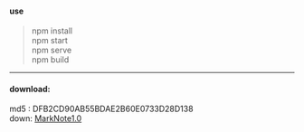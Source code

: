 #### use ####

> npm install  
> npm start  
> npm serve  
> npm build  

---

#### download: ####    
md5 : DFB2CD90AB55BDAE2B60E0733D28D138  
down: [MarkNote1.0][1]

[1]:http://down.wunao.net/MarkNote1.0.zip
